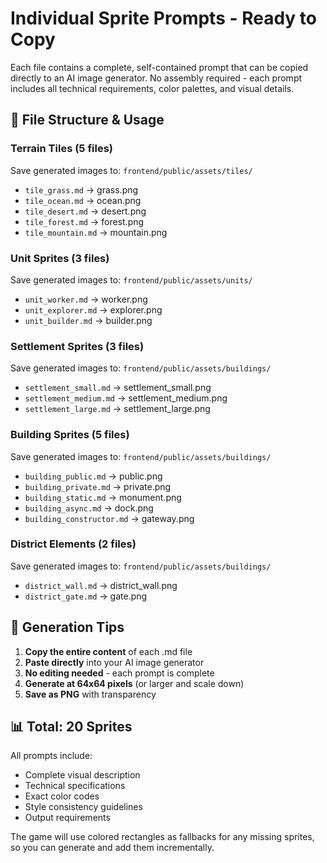 # Individual Sprite Prompts - Ready to Copy

Each file contains a complete, self-contained prompt that can be copied directly to an AI image generator.
No assembly required - each prompt includes all technical requirements, color palettes, and visual details.

## 📁 File Structure & Usage

### Terrain Tiles (5 files)
Save generated images to: `frontend/public/assets/tiles/`
- `tile_grass.md` → grass.png
- `tile_ocean.md` → ocean.png  
- `tile_desert.md` → desert.png
- `tile_forest.md` → forest.png
- `tile_mountain.md` → mountain.png

### Unit Sprites (3 files)
Save generated images to: `frontend/public/assets/units/`
- `unit_worker.md` → worker.png
- `unit_explorer.md` → explorer.png
- `unit_builder.md` → builder.png

### Settlement Sprites (3 files)
Save generated images to: `frontend/public/assets/buildings/`
- `settlement_small.md` → settlement_small.png
- `settlement_medium.md` → settlement_medium.png
- `settlement_large.md` → settlement_large.png

### Building Sprites (5 files)
Save generated images to: `frontend/public/assets/buildings/`
- `building_public.md` → public.png
- `building_private.md` → private.png
- `building_static.md` → monument.png
- `building_async.md` → dock.png
- `building_constructor.md` → gateway.png

### District Elements (2 files)
Save generated images to: `frontend/public/assets/buildings/`
- `district_wall.md` → district_wall.png
- `district_gate.md` → gate.png

## 🎨 Generation Tips

1. **Copy the entire content** of each .md file
2. **Paste directly** into your AI image generator
3. **No editing needed** - each prompt is complete
4. **Generate at 64x64 pixels** (or larger and scale down)
5. **Save as PNG** with transparency

## 📊 Total: 20 Sprites

All prompts include:
- Complete visual description
- Technical specifications
- Exact color codes
- Style consistency guidelines
- Output requirements

The game will use colored rectangles as fallbacks for any missing sprites, so you can generate and add them incrementally.